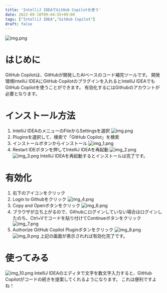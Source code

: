 ```yaml
---
title: 'IntelliJ IDEAでGitHub Copilotを使う'
date: 2022-09-10T09:44:55+09:00
tags: ["IntelliJ IDEA","GitHub Copilot"]
draft: false
---
```


![img.png](images/img.png)

# はじめに
GitHub Copilotは、GitHubが開発したAIベースのコード補完ツールです。
開発環境IntelliJ IDEAにGitHub Copilotのプラグインを入れるとIntelliJ IDEAでもGitHub Copilotを使うことができます。
有効化するにはGithubのアカウントが必要となります。

# インストール方法
1. IntelliJ IDEAのメニューのFileからSettingsを選択
![img.png](images/img_0.png)
2. Pluginsを選択して、検索で「GitHub Copilot」を検索
3. インストールボタンからインストール
![img_1.png](images/img_1.png)
4. Restart IDEボタンを押してIntelliJ IDEAを再起動
![img_2.png](images/img_2.png)
![img_3.png](images/img_3.png)
IntelliJ IDEAを再起動するとインストールは完了です。

# 有効化
1. 右下のアイコンをクリック
2. Login to Githubをクリック
![img_4.png](images/img_4.png)
3. Copy and Openボタンをクリック
![img_6.png](images/img_6.png)
4. ブラウザが立ち上がるので、Githubにログインしていない場合はログインしたのち、Ctrl+Vでコードを貼り付けてContinueボタンをクリック
![img_7.png](images/img_7.png)
5. Authorize GitHub Copilot Pluginボタンをクリック
![img_8.png](images/img_8.png)
![img_9.png](images/img_9.png)
上記の画面が表示されれば有効化完了です。

# 使ってみる
![img_10.png](images/img_10.png)
IntelliJ IDEAのエディタで文字を数文字入力すると、GitHub Copilotがコードの続きを提案してくれるようになります。
これは便利ですよね！
